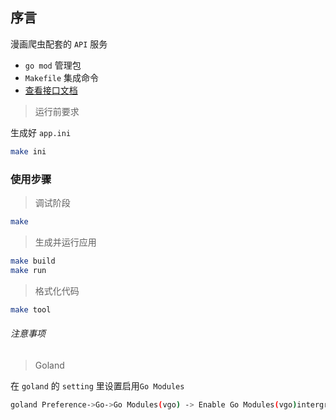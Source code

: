 ## 序言

漫画爬虫配套的 `API` 服务  

* `go mod` 管理包
* `Makefile` 集成命令
* [查看接口文档](http://api_puppeteer.doc.hlzblog.top/)  

> 运行前要求

生成好 `app.ini`  

~~~bash
make ini
~~~

### 使用步骤

> 调试阶段

~~~bash
make
~~~


> 生成并运行应用

~~~bash
make build
make run
~~~

> 格式化代码

~~~bash
make tool
~~~

###### 注意事项

> Goland

在 `goland` 的 `setting` 里设置启用`Go Modules`  

~~~bash
goland Preference->Go->Go Modules(vgo) -> Enable Go Modules(vgo)intergration
~~~